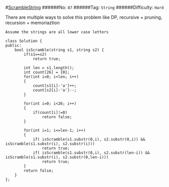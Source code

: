 #[ScrambleString](https://leetcode.com/problems/scramble-string/)
######No: `87`
######Tag: `String`
######Difficulty: `Hard`

There are multiple ways to solve this problem like DP, recursive + pruning, recursion + memoriaztion
```
Assume the strings are all lower case letters

class Solution {
public:
    bool isScramble(string s1, string s2) {
        if(s1==s2)
            return true;

        int len = s1.length();
        int count[26] = {0};
        for(int i=0; i<len; i++)
        {
            count[s1[i]-'a']++;
            count[s2[i]-'a']--;
        }

        for(int i=0; i<26; i++)
        {
            if(count[i]!=0)
                return false;
        }

        for(int i=1; i<=len-1; i++)
        {
            if( isScramble(s1.substr(0,i), s2.substr(0,i)) && isScramble(s1.substr(i), s2.substr(i)))
                return true;
            if( isScramble(s1.substr(0,i), s2.substr(len-i)) && isScramble(s1.substr(i), s2.substr(0,len-i)))
                return true;
        }
        return false;
    }
};
```
